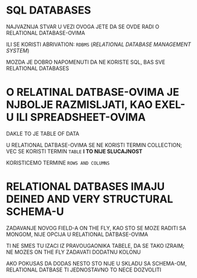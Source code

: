 # SQL DATABASES

NAJVAZNIJA STVAR U VEZI OVOGA JETE DA SE OVDE RADI O RELATIONAL DATABASE-OVIMA

ILI SE KORISTI ABRIVATION: `RDBMS` (*RELATIONAL DATABASE MANAGEMENT SYSTEM*)

MOZDA JE DOBRO NAPOMENUTI DA NE KORISTE SQL, BAS SVE RELATIONAL DATABASES

# O RELATINAL DATBASE-OVIMA JE NJBOLJE RAZMISLJATI, KAO EXEL-U ILI SPREADSHEET-OVIMA

DAKLE TO JE TABLE OF DATA

U RELATIONAL DATBASE-OVIMA SE NE KORISTI TERMIN COLLECTION; VEC SE KORISTI TERMIN `TABLE` **I TO NIJE SLUCAJNOST**

KORISTICEMO TERMINE `ROWS AND COLUMNS`

# RELATIONAL DATBASES IMAJU DEINED AND VERY STRUCTURAL SCHEMA-U

ZADAVANJE NOVOG FIELD-A ON THE FLY, KAO STO SE MOZE RADITI SA MONGOM, NIJE OPCIJA U RELATIONAL DATBASE-OVIMA

TI NE SMES TU IZACI IZ PRAVOUGAONIKA TABELE, DA SE TAKO IZRAIM; NE MOZES ON THE FLY ZADAVATI DODATNU KOLONU

AKO POKUSAS DA DODAS NESTO STO NIJE U SKLADU SA SCHEMA-OM, RELATIONAL DATBASE TI JEDNOSTAVNO TO NECE DOZVOLITI